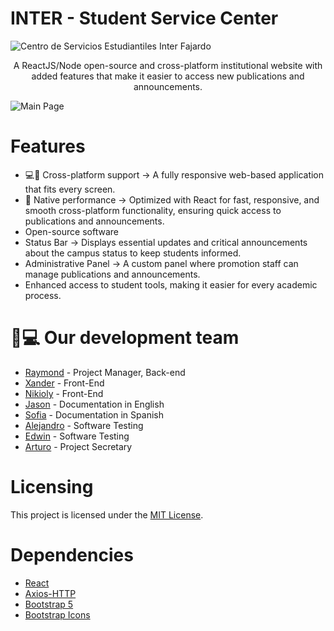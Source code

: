 # INTER - Student Service Center

![Centro de Servicios Estudiantiles Inter Fajardo](https://legoray.com/assets/images/INTER-Service-Center-Logo.png)


<p style="text-align:center"> A ReactJS/Node open-source and cross-platform institutional website with added features that make it easier to access new publications and announcements.</p>

![Main Page](https://legoray.com/assets/images/InterServiceCenter-screenshot.png)

# Features
* 💻📲 Cross-platform support → A fully responsive web-based application that fits every screen.
* 🚀 Native performance → Optimized with React for fast, responsive, and smooth cross-platform functionality, ensuring quick access to publications and announcements.
* Open-source software 
* Status Bar → Displays essential updates and critical announcements about the campus status to keep students informed. 
* Administrative Panel → A custom panel where promotion staff can manage publications and announcements.
* Enhanced access to student tools, making it easier for every academic process.


# 👨💻 Our development team
* [Raymond](https://github.com/legoraystudios) - Project Manager, Back-end 
* [Xander](https://github.com/XLRock) - Front-End
* [Nikioly](https://github.com/NikM210) - Front-End
* [Jason](https://github.com/CodingArcadio112001) - Documentation in English
* [Sofia](https://github.com/SOF07070) - Documentation in Spanish
* [Alejandro](https://github.com/Alexnt17) - Software Testing
* [Edwin](https://github.com/edwind29) - Software Testing
* [Arturo](https://github.com/Kir1975) - Project Secretary 

# Licensing
This project is licensed under the [MIT License](https://opensource.org/license/mit).

# Dependencies
* [React](https://react.dev/) 
* [Axios-HTTP](https://axios-http.com/)    
* [Bootstrap 5](https://getbootstrap.com/)   
* [Bootstrap Icons](https://icons.getbootstrap.com/) 
